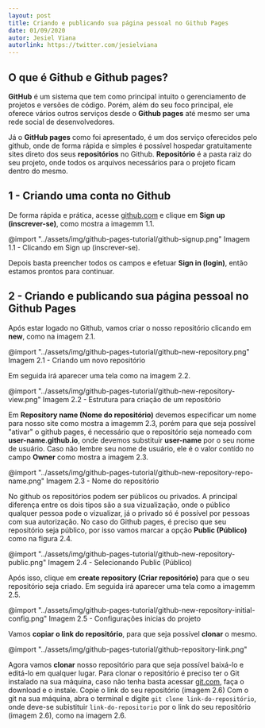 ```yaml
---
layout: post
title: Criando e publicando sua página pessoal no Github Pages
date: 01/09/2020
autor: Jesiel Viana
autorlink: https://twitter.com/jesielviana
---
```


<!-- Descrever tutorial...[link](#) -->
## O que é Github e Github pages?

**GitHub** é um sistema que tem como principal intuito o gerenciamento de projetos e versões de código. Porém, além do seu foco principal, ele oferece vários outros serviços desde o **Github pages** até mesmo ser uma rede social de desenvolvedores.

Já o **GitHub pages** como foi apresentado, é um dos serviço oferecidos pelo github, onde de forma rápida e simples é possível hospedar gratuitamente sites direto dos seus **repositórios** no Github. **Repositório** é a pasta raiz do seu projeto, onde todos os arquivos necessários para o projeto ficam dentro do mesmo.

## 1 - Criando uma conta no Github

De forma rápida e prática, acesse [github.com](https://github.com/) e clique em **Sign up (inscrever-se)**, como mostra a imagemm 1.1.

@import "../assets/img/github-pages-tutorial/github-signup.png"
Imagem 1.1 - Clicando em Sign up (inscrever-se).

Depois basta preencher todos os campos e efetuar **Sign in (login)**, então estamos prontos para continuar.

## 2 - Criando e publicando sua página pessoal no Github Pages


Após estar logado no Github, vamos criar o nosso repositório clicando em **new**, como na imagem 2.1.

@import "../assets/img/github-pages-tutorial/github-new-repository.png"
Imagem 2.1 - Criando um novo repositório

Em seguida irá aparecer uma tela como na imagem 2.2.

@import "../assets/img/github-pages-tutorial/github-new-repository-view.png"
Imagem 2.2 - Estrutura para criação de um repositório

Em **Repository name (Nome do repositório)** devemos especificar um nome para nosso site como mostra a imagemm 2.3, porém para que seja possível "ativar" o github pages, é necessário que o repositório seja nomeado com **user-name.github.io**, onde devemos substituir **user-name** por o seu nome de usuário. Caso não lembre seu nome de usuário, ele é o valor contído no campo **Owner** como mostra a imagem 2.3.

@import "../assets/img/github-pages-tutorial/github-new-repository-repo-name.png"
Imagem 2.3 - Nome do repositório

No github os repositórios podem ser públicos ou privados. A principal diferença entre os dois tipos são a sua vizualização, onde o público qualquer pessoa pode o vizualizar, já o privado só é possível por pessoas com sua autorização. No caso do Github pages, é preciso que seu repositório seja público, por isso vamos marcar a opção **Public (Público)** como na figura 2.4.

@import "../assets/img/github-pages-tutorial/github-new-repository-public.png"
Imagem 2.4 - Selecionando Public (Público)

Após isso, clique em **create repository (Criar repositório)** para que o seu repositório seja criado. Em seguida irá aparecer uma tela como a imagemm 2.5.

@import "../assets/img/github-pages-tutorial/github-new-repository-initial-config.png"
Imagem 2.5 - Configurações inicias do projeto

Vamos **copiar o link do repositório**, para que seja possível **clonar** o mesmo.

@import "../assets/img/github-pages-tutorial/github-repository-link.png"

Agora vamos **clonar** nosso repositório para que seja possível baixá-lo e editá-lo em qualquer lugar. Para clonar o repositório é preciso ter o Git instalado na sua máquina, caso não tenha basta acessar [git.com](https://git-scm.com/downloads), faça o download e o instale. Copie o link do seu repositório (imagem 2.6) Com o git na sua máquina, abra o terminal e digite ``git clone link-do-repositório``, onde deve-se subistituir ``link-do-repositorio`` por o link do seu repositório (imagem 2.6), como na imagem 2.6.

